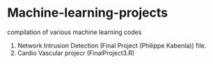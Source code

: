 # Machine-learning-projects
compilation of various machine learning codes 
1. Network Intrusion Detection (Final Project (Philippe Kabenla)) file.
2. Cardio Vascular projecr (FinalProject3.R)
